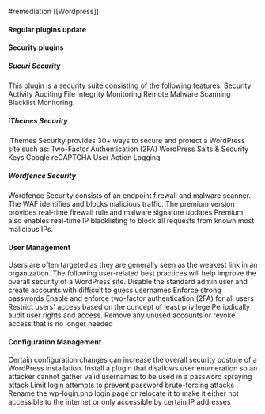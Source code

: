 #remediation 
[[Wordpress]]

#### Regular plugins update

#### Security plugins

##### Sucuri Security
This plugin is a security suite consisting of the following features:
  Security Activity Auditing
  File Integrity Monitoring
  Remote Malware Scanning
  Blacklist Monitoring.

##### iThemes Security
iThemes Security provides 30+ ways to secure and protect a WordPress site such as:
  Two-Factor Authentication (2FA)
  WordPress Salts & Security Keys
  Google reCAPTCHA
  User Action Logging

##### Wordfence Security
Wordfence Security consists of an endpoint firewall and malware scanner.
   The WAF identifies and blocks malicious traffic.
   The premium version provides real-time firewall rule and malware signature updates
   Premium also enables real-time IP blacklisting to block all requests from known most malicious IPs.

#### User Management

Users are often targeted as they are generally seen as the weakest link in an organization. The following user-related best practices will help improve the overall security of a WordPress site.
    Disable the standard admin user and create accounts with difficult to guess usernames
    Enforce strong passwords
    Enable and enforce two-factor authentication (2FA) for all users
    Restrict users' access based on the concept of least privilege
    Periodically audit user rights and access. Remove any unused accounts or revoke access that is no longer needed


#### Configuration Management

Certain configuration changes can increase the overall security posture of a WordPress installation.
    Install a plugin that disallows user enumeration so an attacker cannot gather valid usernames to be used in a password spraying attack
    Limit login attempts to prevent password brute-forcing attacks
    Rename the wp-login.php login page or relocate it to make it either not accessible to the internet or only accessible by certain IP addresses
